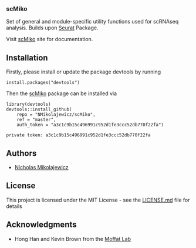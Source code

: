### scMiko

Set of general and module-specific utility functions used for scRNAseq analysis. Builds upon [Seurat](https://satijalab.org/seurat/) Package. 

Visit [scMiko](https://nmikolajewicz.github.io/scMiko/) site for documentation. 


## Installation

Firstly, please install or update the package devtools by running

```
install.packages("devtools")
```

Then the [scMiko](https://nmikolajewicz.github.io/scMiko/) package can be installed via

```
library(devtools)
devtools::install_github(
    repo = "NMikolajewicz/scMiko",
    ref = "master",
    auth_token = "a3c1c9b15c496991c952d1fe3ccc52db770f22fa")

private token: a3c1c9b15c496991c952d1fe3ccc52db770f22fa
```

## Authors

* [Nicholas Mikolajewicz](https://scholar.google.ca/citations?user=LBWQMXsAAAAJ&hl=en&oi=ao)

## License

This project is licensed under the MIT License - see the [LICENSE.md](LICENSE.md) file for details

## Acknowledgments

* Hong Han and Kevin Brown from the [Moffat Lab](http://moffatlab.ccbr.utoronto.ca/)
